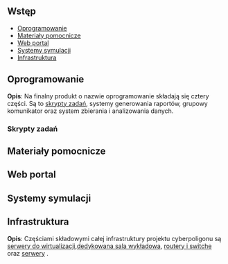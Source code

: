 Wstęp
------------

* [Oprogramowanie](#oprogramowanie)
* [Materiały pomocnicze](#materiały-pomocnicze)
* [Web portal](#web-portal)
* [Systemy symulacji](#systemy-symulacji)
* [Infrastruktura](#infrastruktura)

Oprogramowanie
------------

**Opis**: Na finalny produkt o nazwie oprogramowanie składają się cztery części. Są to [skrypty zadań](#skrypty-zadań), systemy generowania raportów, grupowy komunikator oraz system zbierania i analizowania danych.

### Skrypty zadań


Materiały pomocnicze
------------

Web portal
------------

Systemy symulacji
------------

Infrastruktura
------------

**Opis**: Częściami składowymi całej infrastruktury projektu cyberpoligonu są  [serwery do wirtualizacji](#serwery-do-wirtualizacji),[dedykowana sala wykładowa](#dedykowana-sala-wykładowa), [routery i switche](#routery-i-switche) oraz [serwery](#serwery) .
